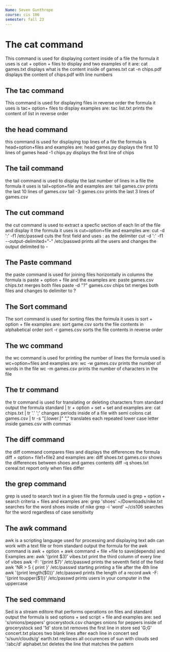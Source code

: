 ```yaml
---
Name: Seven Gunthrope
course: cis 106
semester: fall 23
---
```


# The cat command
This command is used for displaying content inside of a file 
the formula it  uses is cat + option + files to display and two examples of it are:
cat games.txt displays what is the content inside of games.txt
cat -n chips.pdf displays the content of chips.pdf with line numbers

## The tac command
This command is used for displaying files in reverse order
the formula it uses is tac+ option+ files to display examples are:
tac list.txt prints the content of list in reverse order

## the head command
this command is used for displaying top lines of a file
the formula is head+option+files and examples are:
head games.py displays the first 10 lines of games
head -1 chips.py displays the first line of chips

## The tail command
the tail command is used to display the last number of lines in a file
the formula it uses is tail+option+file and examples are:
tail games.csv prints the last 10 lines of games.csv
tail -3 games.csv prints the last 3 lines of games.csv

## The cut command
the cut command is used to extract a specfic section of each lin of the file and display it
the formula it uses is cut+option+file and examples are:
cut -d ':' -f1 /etc/passwd cuts the first field and uses : as the delimiter 
cut -d ':' -f1 --output-delimited="-" /etc/passwd prints all the users and changes the output delimited to -

## The Paste command
the paste command is used for joining files horizontally in columns
the formula is paste + option + file and the examples are:
paste games.csv chips.txt merges both files
paste -d "?" games.csv chips txt merges both files and changes to delimiter to ?

## The Sort command
The sort command is used for sorting files
the formula it uses is sort + option + file examples are:
sort game.csv sorts the file contents in alphabetical order
sort -r games.csv sorts the file contents in reverse order

## The wc command
the wc command is used for printing the number of lines
the formula used is wc+option+files and examples are:
wc -w games.csv prints the number of words in the file
wc -m games.csv prints the number of characters in the file

## The tr command
the tr command is used for translating or deleting characters from standard output
the formula standard | tr + option + set + set and examples are:
cat chips.txt | tr '.' ';' changes periods inside of a file with semi colons
cat games.csv | tr -s "[:lower:]" "," translates each repeated lower case letter inside games.csv with commas

## The diff command
the diff command compares files and displays the differences
the formula diff + option+ file1+file2 and examples are:
diff shoes.txt games.csv shows the differences between shoes and games contents
diff -q shoes.txt cereal.txt report only when files differ

## the grep command
grep is used to search text in a given file
the formula used is grep + option + search criteria + files and examples are:
grep 'shoes' ~/Downloads/nike.txt searches for the word shoes inside of nike
grep -i 'word' ~/cis106 searches for the word regardless of case sensitivity

## The awk command
awk is a scripting language used for processing and displaying text adn can work with a text file or from standard output
the formula for the awk command is awk + option + awk command + file +file to save(depends) and Examples are:
awk '(print $3)' vibes.txt print the third column of every line of vibes
awk -F: '{print $7}' /etc/passwd prints the seventh field of the field
awk 'NR > 5 { print }' /etc/passwd starting printing a file after the 4th line
awk '{print length($0)}' /etc/passwd prints the length of a record
awk -F: '{print toupper($1)}' /etc/passwd prints users in your computer in the uppercase

## The sed command
Sed is a stream editore that performs operations on files and standard output 
the formula is sed options + sed script + file and examples are:
sed 's/onions/peppers' grocerystock.csv changes onions for peppers inside of grocerystock
sed '1d' store.txt removes the first line in store
sed 'G;G'  concert.txt places two blank lines after each line in concert
sed 's/sun/clouds/g' earth.txt replaces all occurences of sun with clouds
sed '/abc/d' alphabet.txt deletes the line that matches the pattern